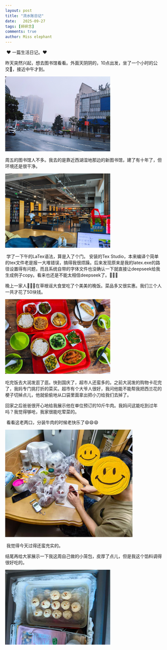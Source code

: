 ```yaml
---
layout: post
title: "流水账日记"
date:   2025-09-27
tags: [碎碎念]
comments: true
author: Miss elephant
---
```


​	❤️ 一篇生活日记。❤️
​	<!-- more -->

​	昨天突然兴起，想去图书馆看看。外面天阴阴的，10点出发，坐了一个小时的公交🚌，接近中午才到。

<img src="../images/街景(1).jpg" style="zoom: 33%;" />

​		周五的图书馆人不多。我去的是靠近西湖湿地那边的新图书馆，建了有十年了，但环境还是很干净。

<img src="../images/图书馆四楼(1).jpg" style="zoom: 33%;" />

​		学了一下午的LaTex语法，算是入了个门。
    安装的Tex Studio，本来编译个简单的tex文件老是报一大堆错误，搞得我很烦躁。后来发现原来是我的latex.exe的路径设置得有问题，而且系统自带的字体文件也没确认一下就直接让deepseek给我生成例子copy。看来也还是不能太相信deepseek了。🤨🤨🤨

​		晚上一家人👨‍👩‍👧在草根谣大食堂吃了个美美的晚饭。菜品多又很实惠。我们三个人一共才花了50块钱。

<img src="../images/草根谣饭菜(1).jpg" style="zoom:33%;" />

​		吃完饭去大润发逛了逛。快到国庆了，超市人还蛮多的。之前大润发的购物卡花完了，我妈专门挑打折的菜买。超市有个大爷人很好，我问他能不能帮我把西兰花的梗子切掉点儿，他就偷偷地从口袋里面拿出把小刀给我们去掉了。

​		回家之后爸爸很开心地给我展示他在单位预订的10斤牛肉。我妈问这能吃到过年吗？我觉得够呛，我家很能吃荤菜的。

​		看看这老两口，分装牛肉的时候老快乐了😄😄😄

<img src="../images/开心分装牛肉(1).jpg" style="zoom:40%;" />

​			我觉得今天过得还蛮充实的。

​			结尾再给大家展示一下我这周自己做的小笼包，皮厚了点儿，但是我这个馅料调得很好吃的。	

<img src="../images/手工小笼包(1).jpg" style="zoom:33%;" />




